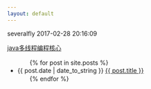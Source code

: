 ```yaml
---
layout: default
---
```

severalfly 2017-02-28 20:16:09

[java多线程编程核心](JavaThreadCore)

<ul>
　　{% for post in site.posts %}
　　　　<li>{{ post.date | date_to_string }} <a href="{{ site.baseurl }}{{ post.url }}">{{ post.title }}</a></li>
　　{% endfor %}
</ul>



